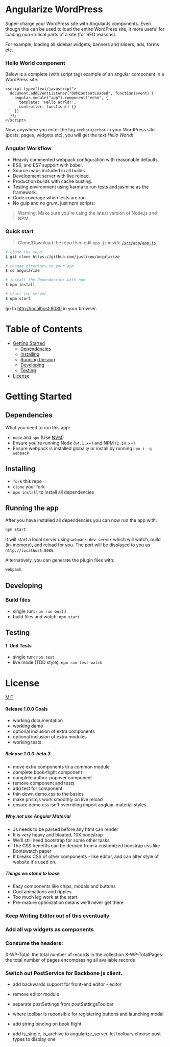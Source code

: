 # Angularize WordPress

Super-charge your WordPress site with AngularJs components. Even though this can be used to load the entire WordPress site, it more useful for loading non-critical parts of a site (for SEO reasons). 

For example, loading all sidebar widgets, banners and sliders, ads, forms etc. 

### Hello World component
Below is a complete (with script tag) example of an angular component in a WordPress site.
```
<script type="text/javascript">
  document.addEventListener("DOMContentLoaded", function(event) {
    angular.module("app").component("echo", {
      template: 'Hello World!',
      controller: function() {}
    })
  });
</script>
```
Now, anywhere you enter the tag `<echo></echo>` in your WordPress site (posts, pages, widgets etc), you will get the text *Hello World!*


### Angular Workflow
* Heavily commented webpack configuration with reasonable defaults.
* ES6, and ES7 support with babel.
* Source maps included in all builds.
* Development server with live reload.
* Production builds with cache busting.
* Testing environment using karma to run tests and jasmine as the framework.
* Code coverage when tests are run.
* No gulp and no grunt, just npm scripts.

>Warning: Make sure you're using the latest version of Node.js and NPM

### Quick start

> Clone/Download the repo then edit `app.js` inside [`/src/app/app.js`](/src/app/app.js)

```bash
# clone the repo
$ git clone https://github.com/justiceo/angularize

# change directory to your app
$ cd angularize

# install the dependencies with npm
$ npm install

# start the server
$ npm start
```

go to [http://localhost:8080](http://localhost:8080) in your browser.

# Table of Contents

* [Getting Started](#getting-started)
    * [Dependencies](#dependencies)
    * [Installing](#installing)
    * [Running the app](#running-the-app)
    * [Developing](#developing)
    * [Testing](#testing)
* [License](#license)

# Getting Started

## Dependencies

What you need to run this app:
* `node` and `npm` (Use [NVM](https://github.com/creationix/nvm))
* Ensure you're running Node (`v4.1.x`+) and NPM (`2.14.x`+)
* Ensure webpack is installed globally or install by running `npm i -g webpack`

## Installing

* `fork` this repo
* `clone` your fork
* `npm install` to install all dependencies

## Running the app

After you have installed all dependencies you can now run the app with:
```bash
npm start
```
It will start a local server using `webpack-dev-server` which will watch, build (in-memory), and reload for you. The port will be displayed to you as `http://localhost:8080`.

Alternatively, you can generate the plugin files with:
```bash
webpack
```

## Developing

### Build files

* single run: `npm run build`
* build files and watch: `npm start`

## Testing

#### 1. Unit Tests

* single run: `npm test`
* live mode (TDD style): `npm run test-watch`

# License

[MIT](/LICENSE)


#### Release 1.0.0 Goals
- working documentation
- working demo
- optional inclusion of extra components
- optional inclusion of extra modules
- working tests

##### Release 1.0.0-beta.3
- move extra components to a common module
- complete book-flight component
- complete author-popover component
- remove <app> component and tests
- add test for <recent-post> component
- thin down demo.css to the basics
- make prismjs work smoothly on live reload
- ensure demo.css isn't overriding import angluar-material styles

##### Why not use Angular Material
- Js needs to be parsed before any html can render
- It is very heavy and bloated, 10X bootstrap
- We'll still need bootstrap for some other tasks
- The CSS benefits can be derived from a customized boostrap css like Bootswatch paper
- It breaks CSS of other components - like editor, and can alter style of website it's used on.


##### Things we stand to loose
- Easy components like chips, modals and buttons
- Cool animations and ripples
- Too much leg work at the start.
- Pre-mature optimization  means we'll never get there


### Keep Writing Editor out of this eventually
### Add all wp widgets as components
### Consume the headers:
X-WP-Total: the total number of records in the collection
X-WP-TotalPages: the total number of pages encompassing all available records
### Switch out PostService for Backbone js client.
- add backwards support for front-end editor - editor
- remove editor module


- separate postSettings from postSettingsToolbar
- where toolbar is reponsible for registering buttons and launching modal
- add string binding on book flight
- add is_single, is_archive to angularize_server, let toolbars choose post types to display one